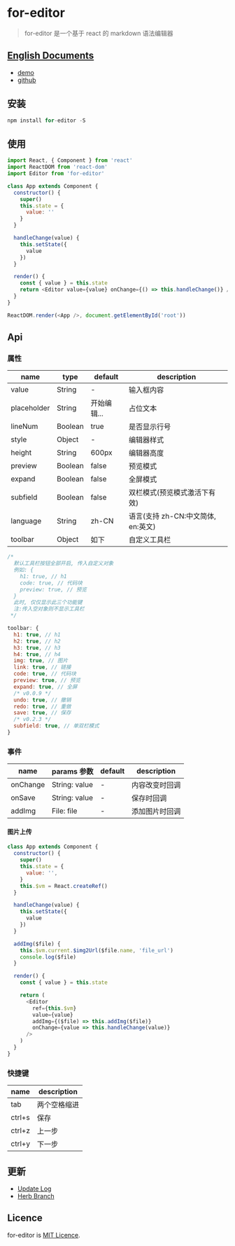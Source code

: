 # for-editor

> for-editor 是一个基于 react 的 markdown 语法编辑器

## [English Documents](./README.EN.md)

- [demo](https://md.kkfor.com)
- [github](https://github.com/kkfor/for-editor)

## 安装

```js
npm install for-editor -S
```

## 使用

```js
import React, { Component } from 'react'
import ReactDOM from 'react-dom'
import Editor from 'for-editor'

class App extends Component {
  constructor() {
    super()
    this.state = {
      value: ''
    }
  }

  handleChange(value) {
    this.setState({
      value
    })
  }

  render() {
    const { value } = this.state
    return <Editor value={value} onChange={() => this.handleChange()} />
  }
}

ReactDOM.render(<App />, document.getElementById('root'))
```

## Api

### 属性

| name        | type    | default     | description                        |
| ----------- | ------- | ----------- | ---------------------------------- |
| value       | String  | -           | 输入框内容                         |
| placeholder | String  | 开始编辑... | 占位文本                           |
| lineNum     | Boolean | true        | 是否显示行号                       |
| style       | Object  | -           | 编辑器样式                         |
| height      | String  | 600px       | 编辑器高度                         |
| preview     | Boolean | false       | 预览模式                           |
| expand      | Boolean | false       | 全屏模式                           |
| subfield    | Boolean | false       | 双栏模式(预览模式激活下有效)       |
| language    | String  | zh-CN       | 语言(支持 zh-CN:中文简体, en:英文) |
| toolbar     | Object  | 如下        | 自定义工具栏                       |

```js
/*
  默认工具栏按钮全部开启, 传入自定义对象
  例如: {
    h1: true, // h1
    code: true, // 代码块
    preview: true, // 预览
  }
  此时, 仅仅显示此三个功能键
  注:传入空对象则不显示工具栏
 */

toolbar: {
  h1: true, // h1
  h2: true, // h2
  h3: true, // h3
  h4: true, // h4
  img: true, // 图片
  link: true, // 链接
  code: true, // 代码块
  preview: true, // 预览
  expand: true, // 全屏
  /* v0.0.9 */
  undo: true, // 撤销
  redo: true, // 重做
  save: true, // 保存
  /* v0.2.3 */
  subfield: true, // 单双栏模式
}
```

### 事件

| name     | params 参数   | default | description    |
| -------- | ------------- | ------- | -------------- |
| onChange | String: value | -       | 内容改变时回调 |
| onSave   | String: value | -       | 保存时回调     |
| addImg   | File: file    | -       | 添加图片时回调 |

#### 图片上传

```js
class App extends Component {
  constructor() {
    super()
    this.state = {
      value: '',
    }
    this.$vm = React.createRef()
  }

  handleChange(value) {
    this.setState({
      value
    })
  }

  addImg($file) {
    this.$vm.current.$img2Url($file.name, 'file_url')
    console.log($file)
  }

  render() {
    const { value } = this.state

    return (
      <Editor
        ref={this.$vm}
        value={value}
        addImg={($file) => this.addImg($file)}
        onChange={value => this.handleChange(value)}
      />
    )
  }
}
```

### 快捷键

| name   | description  |
| ------ | ------------ |
| tab    | 两个空格缩进 |
| ctrl+s | 保存         |
| ctrl+z | 上一步       |
| ctrl+y | 下一步       |

## 更新

- [Update Log](./doc/UPDATELOG.md)
- [Herb Branch](./doc/HERBBRANCH.md)

## Licence

for-editor is [MIT Licence](./LICENSE).
